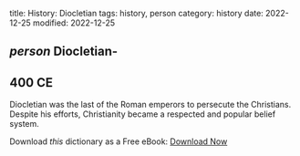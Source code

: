 title: History: Diocletian
tags: history, person
category: history
date: 2022-12-25
modified: 2022-12-25

## _person_  Diocletian-
  400 CE
-
Diocletian was the last of the
Roman emperors to persecute the Christians.   Despite his efforts,
Christianity became a respected and popular belief system.


Download *this* dictionary as a Free eBook: [Download Now]({static}static/CairnsHistoryDictionary.pdf)

